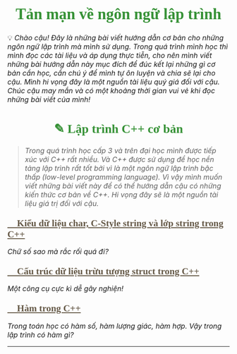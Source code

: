 
# Tản mạn về ngôn ngữ lập trình

💡 *Chào cậu! Đây là những bài viết hướng dẫn cơ bản cho những ngôn ngữ lập trình mà mình sử dụng. Trong quá trình mình học thì mình đọc các tài liệu và áp dụng thực tiễn, cho nên mình viết những bài hướng dẫn này mục đích để đúc kết lại những gì cơ bản cần học, cần chú ý để mình tự ôn luyện và chia sẽ lại cho cậu. Mình hi vọng đây là một nguồn tài liệu quý giá đối với cậu. Chúc cậu may mắn và có một khoảng thời gian vui vẻ khi đọc những bài viết của mình!*

## ✎ Lập trình C++ cơ bản

> *Trong quá trình học cấp 3 và trên đại học mình được tiếp xúc với C++ rất nhiều. Và C++ được sử dụng để học nền tảng lập trình rất tốt bởi vì là một ngôn ngữ lập trình bậc thấp (low-level programming language). Vì vậy mình muốn viết những bài viết này để có thể hướng dẫn cậu có những kiến thức cơ bản về C++. Hi vọng đây sẽ là một nguồn tài liệu giá trị đối với cậu.*

<div id="post3">

### [🌱 Kiểu dữ liệu char, C-Style string và lớp string trong C++](./cpp/string)

*Chữ số sao mà rắc rối quá đi?*

</div>

<div id="post3">

### [🌱 Cấu trúc dữ liệu trừu tượng struct trong C++](./cpp/struct)

*Một công cụ cực kì dễ gây nghiện!*

</div>

<div id="post3">

### [🌱 Hàm trong C++](./cpp/function)

*Trong toán học có hàm số, hàm lượng giác, hàm hợp. Vậy trong lập trình có hàm gì?*

</div>

---

<!-- Page styling -->

<style>
@import url('https://fonts.googleapis.com/css2?family=Charm:wght@400;700&display=swap');

.hero .description {
    font-style: italic;
    color: #483838 !important;
}

h1 {
    color: #379237;
    font-family: 'Charm', cursive;
    font-size: 2.5em;
    text-align: center;
}

h2 {
    color: #379237;
    font-family: 'Charm', cursive;
    font-size: 2em;
    text-align: center;
}

#platform2 h2 {
    color: #665A48;
    font-family: 'Charm', cursive;
    font-size: 2em;
}

#platform3 h3 {
    color: #AA8B56;
    font-family: 'Charm', cursive;
    font-size: 1.7em;
}

#post2 a {
    color: #665A48;
    font-family: 'Charm', cursive;
    font-size: 1.7em;
}

#post3 a {
    color: #665A48;
    font-family: 'Charm', cursive;
    font-size: 1.3em;
}

p {
    font-size: 1.15em;
}

</style>

